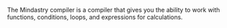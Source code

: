 The Mindastry compiler is a compiler that gives you the ability to work with functions, conditions, loops, and expressions for calculations.